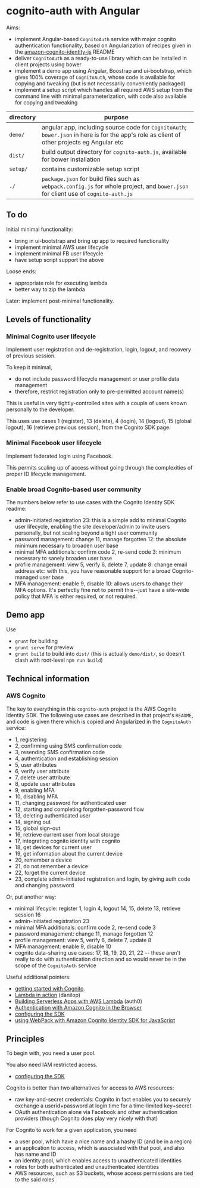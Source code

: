 # cognito-auth with Angular

Aims:

* implement Angular-based `CognitoAuth` service with major cognito authentication functionality,
  based on Angularization of recipes given in the
  [amazon-cognito-identity-js](https://github.com/aws/amazon-cognito-identity-js) README
* deliver `CognitoAuth` as a ready-to-use library which can be installed in client projects using bower
* implement a demo app using Angular, Boostrap and ui-bootstrap, which gives 100% coverage of `CognitoAuth`,
  whose code is available for copying and tweaking (but is not necessarily conveniently packaged)
* implement a setup script which handles all required AWS setup from the command line with minimal parameterization,
  with code also available for copying and tweaking

| directory | purpose |
| --- | --- |
| `demo/` | angular app, including source code for `CognitoAuth`; `bower.json` in here is for the app's role as client of other projects eg Angular etc |
| `dist/` | build output directory for `cognito-auth.js`, available for bower installation |
| `setup/` | contains customizable setup script |
| `./` | `package.json` for build files such as `webpack.config.js` for whole project, and `bower.json` for client use of `cognito-auth.js` |

## To do

Initial minimal functionality:

* bring in ui-bootstrap and bring up app to required functionality
* implement minimal AWS user lifecycle
* implement minimal FB user lifecycle
* have setup script support the above

Loose ends:

* appropriate role for executing lambda
* better way to zip the lambda

Later: implement post-minimal functionality.

## Levels of functionality

### Minimal Cognito user lifecycle

Implement user registration and de-registration, login, logout, and recovery of previous session.

To keep it minimal,

* do not include password lifecycle management or user profile data management
* therefore, restrict registration only to pre-permitted account name(s)

This is useful in very tightly-controlled sites with a couple of users known personally to the developer.

This uses use cases 1 (register), 13 (delete), 4 (login), 14 (logout), 15 (global logout), 16 (retrieve previous session),
from the Cognito SDK page.

### Minimal Facebook user lifecycle

Implement federated login using Facebook.

This permits scaling up of access without going through the complexities of proper ID lifecycle management.

### Enable broad Cognito-based user community

The numbers below refer to use cases with the Cognito Identity SDK readme:

* admin-initiated registration 23: this is a simple add to minimal Cognito user lifecycle, enabling the site
  developer/admin to invite users personally, but not scaling beyond a tight user community
* password management: change 11, manage forgotten 12: the absolute minimum necessary to broaden user base
* minimal MFA additionals: confirm code 2, re-send code 3: minimum necessary to sanely broaden user base
* profile management: view 5, verify 6, delete 7, update 8: change email address etc: with this, you have reasonable
  support for a broad Cognito-managed user base
* MFA management: enable 9, disable 10: allows users to change their MFA options.  It's perfectly fine not to permit
  this--just have a site-wide policy that MFA is either required, or not required.

## Demo app

Use

* `grunt` for building
* `grunt serve` for preview
* `grunt build` to build into `dist/` (this is actually `demo/dist/`, so doesn't clash with root-level `npm run build`)

## Technical information

### AWS Cognito

The key to everything in this `cognito-auth` project is the AWS Cognito Identity SDK.
The following use cases are described in that project's `README`, and code is given there
which is copied and Angularized in the `CognitoAuth` service:

* 1, registering
* 2, confirming using SMS confirmation code
* 3, resending SMS confirmation code
* 4, authentication and establishing session
* 5, user attributes
* 6, verify user attribute
* 7, delete user attribute
* 8, update user attributes
* 9, enabling MFA
* 10, disabling MFA
* 11, changing password for authenticated user
* 12, starting and completing forgotten-password flow
* 13, deleting authenticated user
* 14, signing out
* 15, global sign-out
* 16, retrieve current user from local storage
* 17, integrating cognito identity with cognito
* 18, get devices for current user
* 19, get information about the current device
* 20, remember a device
* 21, do not remember a device
* 22, forget the current device
* 23, complete admin-initiated registration and login, by giving auth code and changing password

Or, put another way:

* minimal lifecycle: register 1, login 4, logout 14, 15, delete 13, retrieve session 16
* admin-initiated registration 23
* minimal MFA additionals: confirm code 2, re-send code 3
* password management: change 11, manage forgotten 12
* profile management: view 5, verify 6, delete 7, update 8
* MFA management: enable 9, disable 10
* cognito data-sharing use cases: 17, 18, 19, 20, 21, 22 -- these aren't really to do with
  authentication direction and so would never be in the scope of the `CognitoAuth` service

Useful additional pointers:

* [getting started with Cognito](http://aws.amazon.com/developers/getting-started/browser/).
* [Lambda in action](https://github.com/danilop/AWS_Lambda_in_Action/tree/master/Chapter10/SampleAuth/fn/sampleAuthCreateUser) (danilop)
* [Building Serverless Apps with AWS Lambda](https://auth0.com/blog/building-serverless-apps-with-aws-lambda/) (auth0)
* [Authentication with Amazon Cognito in the Browser](https://blogs.aws.amazon.com/javascript/post/Tx1F7FO6GDAIXD3/Authentication-with-Amazon-Cognito-in-the-Browser)
* [configuring the SDK](http://docs.aws.amazon.com/AWSJavaScriptSDK/guide/browser-configuring.html)
* [using WebPack with Amazon Cognito Identity SDK for JavaScript](https://aws.amazon.com/blogs/mobile/using-webpack-with-the-amazon-cognito-identity-sdk-for-javascript/)

## Principles

To begin with, you need a user pool.

You also need IAM restricted access.

* [configuring the SDK](http://docs.aws.amazon.com/AWSJavaScriptSDK/guide/browser-configuring.html)

Cognito is better than two alternatives for access to AWS resources:

* raw key-and-secret credentials: Cognito in fact enables you to securely exchange a userid+password at login time for a time-limited key+secret
* OAuth authentication alone via Facebook and other authentication providers (though Cognito does play very nicely with that)

For Cognito to work for a given application, you need

* a user pool, which have a nice name and a hashy ID (and be in a region)
* an application to access, which is associated with that pool, and also has name and ID
* an identity pool, which enables access to unauthenticated identities
* roles for both authenticated and unauthenticated identities
* AWS resources, such as S3 buckets, whose access permissions are tied to the said roles
